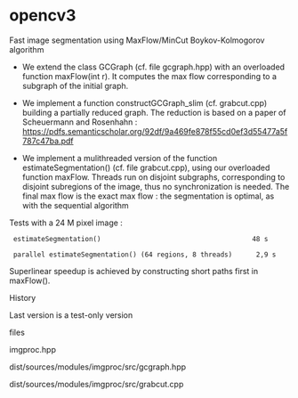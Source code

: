 # opencv3

Fast image segmentation using MaxFlow/MinCut Boykov-Kolmogorov algorithm

   - We extend the class GCGraph (cf. file gcgraph.hpp) with an overloaded function maxFlow(int r). It computes
   the max flow corresponding to a subgraph of the initial graph. 
   
   - We implement a function constructGCGraph_slim (cf. grabcut.cpp) building a partially reduced graph. The reduction is based 
    on a paper of Scheuermann and Rosenhahn : https://pdfs.semanticscholar.org/92df/9a469fe878f55cd0ef3d55477a5f787c47ba.pdf

  - We implement a mulithreaded version of the function estimateSegmentation() (cf. file grabcut.cpp), 
    using our overloaded function maxFlow. Threads run on disjoint subgraphs, corresponding to disjoint subregions of the image, thus no       synchronization is needed. The final max flow is the exact max flow : the segmentation is optimal, as with the sequential algorithm
    
Tests with a 24 M pixel image :

     estimateSegmentation()                                      48 s
     
     parallel estimateSegmentation() (64 regions, 8 threads)      2,9 s

 
 Superlinear speedup is achieved by constructing short paths first in maxFlow().
 
History

  Last version is a test-only version

files

 imgproc.hpp
 
 dist/sources/modules/imgproc/src/gcgraph.hpp
 
 dist/sources/modules/imgproc/src/grabcut.cpp
